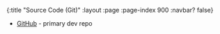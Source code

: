 {:title "Source Code (Git)"
 :layout :page
 :page-index 900
 :navbar? false}

* [GitHub](https://github.com/harlanji/tinydatacenter) - primary dev repo